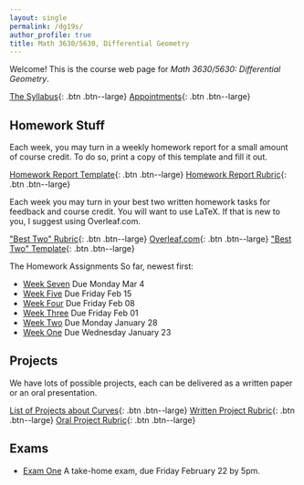```yaml
---
layout: single
permalink: /dg19s/
author_profile: true
title: Math 3630/5630, Differential Geometry
---
```


Welcome! This is the course web page for _Math 3630/5630: Differential Geometry_.

[The Syllabus](https://docs.google.com/document/d/1bmePn8F403_vp8M2k5O1cq6AEgAyyM13O-7mebfVYMc/edit?usp=sharing){: .btn .btn--large}
[Appointments](https://theronhitchman.youcanbook.me/){: .btn .btn--large}


## Homework Stuff

Each week, you may turn in a weekly homework report for a small amount of
course credit. To do so, print a copy of this template and fill it out.

[Homework Report Template](https://docs.google.com/document/d/1uHN0405gIW-M8zLX44TMYPJaVKZShQxTkFsr6RfKthg/edit?usp=sharing){: .btn .btn--large}
[Homework Report Rubric](https://docs.google.com/document/d/1X_wVv6p1KMPkt-x3fioZ0DJzBF-SoVk89QuNZQlks-w/edit?usp=sharing){: .btn .btn--large}

Each week you may turn in your best two written homework tasks for feedback
and course credit. You will want to use LaTeX. If that is new to you, I suggest
using Overleaf.com.

["Best Two" Rubric](https://docs.google.com/document/d/17RABycNuc9AzKieV_WtfwvOHH1h7EIyutrqEbOyu7DE/edit?usp=sharing){: .btn .btn--large}
[Overleaf.com](https://www.overleaf.com/){: .btn .btn--large}
["Best Two" Template]({{site.url}}{{site.baseurl}}/assets/BestTwoTemplate.tex){: .btn .btn--large}

The Homework Assignments So far, newest first:

  * [Week Seven]({{site.url}}{{site.baserurl}}/assets/dg19-homework6.pdf) Due Monday Mar 4
  * [Week Five]({{site.url}}{{site.baserurl}}/assets/dg19-homework5.pdf) Due Friday Feb 15
  * [Week Four]({{site.url}}{{site.baserurl}}/assets/dg19-homework4.pdf) Due Friday Feb 08
  * [Week Three]({{site.url}}{{site.baseurl}}/assets/dg19-homework3.pdf) Due Friday Feb 01
  * [Week Two]({{site.url}}{{site.baseurl}}/assets/dg19-homework2.pdf) Due Monday January 28
  * [Week One]({{site.url}}{{site.baseurl}}/assets/dg19-homework1.pdf) Due Wednesday January 23

## Projects

We have lots of possible projects, each can be delivered as a written paper or an oral  presentation.

[List of Projects about Curves](https://docs.google.com/document/d/1GaykWFnGeYQYwvuKsdk92z7ch-AEuHFdoGRAvDHT26c/edit?usp=sharing){: .btn .btn--large}
[Written Project Rubric](https://docs.google.com/document/d/1cMcbr2i1W_vLDXrhFism9xEEOZP2Vnz9SyKf4IDsqdA/edit?usp=sharing){: .btn .btn--large}
[Oral Project Rubric](https://docs.google.com/document/d/1pLT8xcUly1JsTZV-5faZcmK5sktgc3Umhl4AaO_qPIg/edit?usp=sharing){: .btn .btn--large}


## Exams

 * [Exam One]({{site.url}}{{site.baseurl}}/assets/dg-exam1.pdf) A take-home exam, due Friday February 22 by 5pm.

